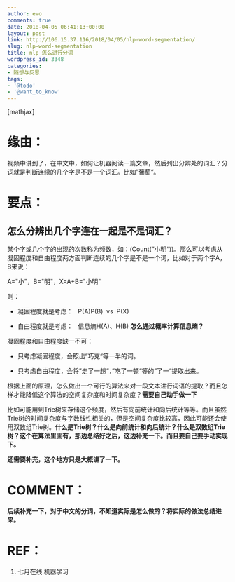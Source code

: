 ```yaml
---
author: evo
comments: true
date: 2018-04-05 06:41:13+00:00
layout: post
link: http://106.15.37.116/2018/04/05/nlp-word-segmentation/
slug: nlp-word-segmentation
title: nlp 怎么进行分词
wordpress_id: 3348
categories:
- 随想与反思
tags:
- '@todo'
- '@want_to_know'
---
```


<!-- more -->

[mathjax]


# 缘由：


视频中讲到了，在中文中，如何让机器阅读一篇文章，然后列出分辨处的词汇？分词就是判断连续的几个字是不是一个词汇。比如”葡萄“。


# 要点：




## 怎么分辨出几个字连在一起是不是词汇？


某个字或几个字的出现的次数称为频数，如：\(Count(”小明“)\)。那么可以考虑从凝固程度和自由程度两方面判断连续的几个字是不是一个词，比如对于两个字A，B来说：

A="小"，B="明"，X=A+B="小明"

则：



 	
  * 凝固程度就是考虑：   P(A)P(B)  vs  P(X)

 	
  * 自由程度就是考虑：   信息熵H(A)、H(B) **怎么通过概率计算信息熵？**


凝固程度和自由程度缺一不可：

 	
  * 只考虑凝固程度，会照出“巧克“等一半的词。

 	
  * 只考虑自由程度，会将”走了一趟“，”吃了一顿“等的”了一“提取出来。




根据上面的原理，怎么做出一个可行的算法来对一段文本进行词语的提取？而且怎样才能降低这个算法的空间复杂度和时间复杂度？**需要自己动手做一下**

比如可能用到Trie树来存储这个频度，然后有向前统计和向后统计等等。而且虽然Trie树的时间复杂度与字数线性相关的，但是空间复杂度比较高，因此可能还会使用双数组Trie树。**什么是Trie树？什么是向前统计和向后统计？什么是双数组Trie树？这个在算法里面有，那边总结好之后，这边补充一下。而且要自己要手动实现下。**





**还需要补充，这个地方只是大概讲了一下。**




# COMMENT：


**后续补充一下，对于中文的分词，不知道实际是怎么做的？将实际的做法总结进来。**


# REF：





 	
  1. 七月在线 机器学习


